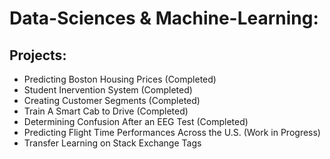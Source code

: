 # Data-Sciences & Machine-Learning:
## Projects:
- Predicting Boston Housing Prices (Completed)
- Student Inervention System (Completed)
- Creating Customer Segments (Completed)
- Train A Smart Cab to Drive (Completed)
- Determining Confusion After an EEG Test (Completed)
- Predicting Flight Time Performances Across the U.S. (Work in Progress)
- Transfer Learning on Stack Exchange Tags 
